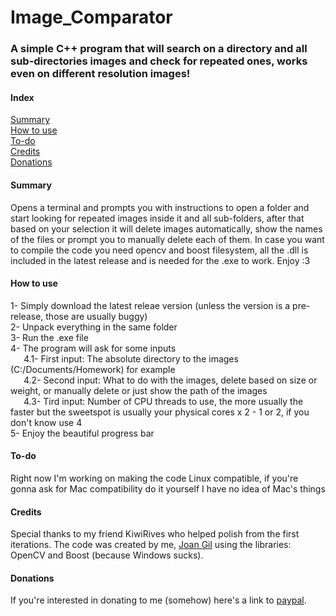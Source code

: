 # Image_Comparator  

### A simple C++ program that will search on a directory and all sub-directories images and check for repeated ones, works even on different resolution images!

#### Index
[Summary](#summary)  
[How to use](#how-to-use)  
[To-do](#to-do)  
[Credits](#credits)  
[Donations](#donations)
  
#### Summary  
Opens a terminal and prompts you with instructions to open a folder and start looking for repeated images inside it and all sub-folders, after that based on your selection it will delete images automatically, show the names of the files or prompt you to manually delete each of them. In case you want to compile the code you need opencv and boost filesystem, all the .dll is included in the latest release and is needed for the .exe to work. Enjoy :3  
  
#### How to use  
1- Simply download the latest releae version (unless the version is a pre-release, those are usually buggy)  
2- Unpack everything in the same folder  
3- Run the .exe file  
4- The program will ask for some inputs  
   4.1- First input: The absolute directory to the images (C:/Documents/Homework) for example  
   4.2- Second input: What to do with the images, delete based on size or weight, or manually delete or just show the path of the images  
   4.3- Tird input: Number of CPU threads to use, the more usually the faster but the sweetspot is usually your physical cores x 2 - 1 or 2, if you don't know use 4  
5- Enjoy the beautiful progress bar   
  
#### To-do
Right now I'm working on making the code Linux compatible, if you're gonna ask for Mac compatibility do it yourself I have no idea of Mac's things
  
#### Credits  
Special thanks to my friend KiwiRives who helped polish from the first iterations. The code was created by me, [Joan Gil](https://www.linkedin.com/in/joan-gil-rigo-a65536184/) using the libraries: OpenCV and Boost (because Windows sucks).  
  
#### Donations  
If you're interested in donating to me (somehow) here's a link to [paypal](https://www.paypal.me/jgil99).
